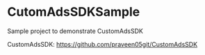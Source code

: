 # CutomAdsSDKSample
Sample project to demonstrate CustomAdsSDK

CustomAdsSDK: https://github.com/praveen05git/CustomAdsSDK
